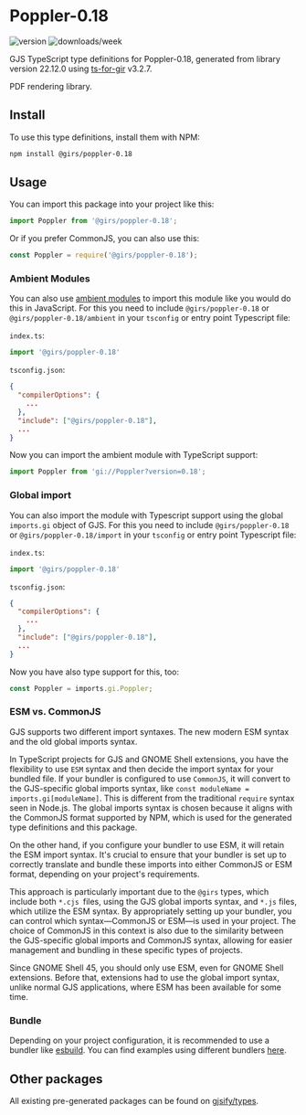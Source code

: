 
# Poppler-0.18

![version](https://img.shields.io/npm/v/@girs/poppler-0.18)
![downloads/week](https://img.shields.io/npm/dw/@girs/poppler-0.18)


GJS TypeScript type definitions for Poppler-0.18, generated from library version 22.12.0 using [ts-for-gir](https://github.com/gjsify/ts-for-gir) v3.2.7.

PDF rendering library.

## Install

To use this type definitions, install them with NPM:
```bash
npm install @girs/poppler-0.18
```

## Usage

You can import this package into your project like this:
```ts
import Poppler from '@girs/poppler-0.18';
```

Or if you prefer CommonJS, you can also use this:
```ts
const Poppler = require('@girs/poppler-0.18');
```

### Ambient Modules

You can also use [ambient modules](https://github.com/gjsify/ts-for-gir/tree/main/packages/cli#ambient-modules) to import this module like you would do this in JavaScript.
For this you need to include `@girs/poppler-0.18` or `@girs/poppler-0.18/ambient` in your `tsconfig` or entry point Typescript file:

`index.ts`:
```ts
import '@girs/poppler-0.18'
```

`tsconfig.json`:
```json
{
  "compilerOptions": {
    ...
  },
  "include": ["@girs/poppler-0.18"],
  ...
}
```

Now you can import the ambient module with TypeScript support: 

```ts
import Poppler from 'gi://Poppler?version=0.18';
```

### Global import

You can also import the module with Typescript support using the global `imports.gi` object of GJS.
For this you need to include `@girs/poppler-0.18` or `@girs/poppler-0.18/import` in your `tsconfig` or entry point Typescript file:

`index.ts`:
```ts
import '@girs/poppler-0.18'
```

`tsconfig.json`:
```json
{
  "compilerOptions": {
    ...
  },
  "include": ["@girs/poppler-0.18"],
  ...
}
```

Now you have also type support for this, too:

```ts
const Poppler = imports.gi.Poppler;
```


### ESM vs. CommonJS

GJS supports two different import syntaxes. The new modern ESM syntax and the old global imports syntax.

In TypeScript projects for GJS and GNOME Shell extensions, you have the flexibility to use `ESM` syntax and then decide the import syntax for your bundled file. If your bundler is configured to use `CommonJS`, it will convert to the GJS-specific global imports syntax, like `const moduleName = imports.gi[moduleName]`. This is different from the traditional `require` syntax seen in Node.js. The global imports syntax is chosen because it aligns with the CommonJS format supported by NPM, which is used for the generated type definitions and this package.

On the other hand, if you configure your bundler to use ESM, it will retain the ESM import syntax. It's crucial to ensure that your bundler is set up to correctly translate and bundle these imports into either CommonJS or ESM format, depending on your project's requirements.

This approach is particularly important due to the `@girs` types, which include both `*.cjs `files, using the GJS global imports syntax, and `*.js` files, which utilize the ESM syntax. By appropriately setting up your bundler, you can control which syntax—CommonJS or ESM—is used in your project. The choice of CommonJS in this context is also due to the similarity between the GJS-specific global imports and CommonJS syntax, allowing for easier management and bundling in these specific types of projects.

Since GNOME Shell 45, you should only use ESM, even for GNOME Shell extensions. Before that, extensions had to use the global import syntax, unlike normal GJS applications, where ESM has been available for some time.

### Bundle

Depending on your project configuration, it is recommended to use a bundler like [esbuild](https://esbuild.github.io/). You can find examples using different bundlers [here](https://github.com/gjsify/ts-for-gir/tree/main/examples).

## Other packages

All existing pre-generated packages can be found on [gjsify/types](https://github.com/gjsify/types).

